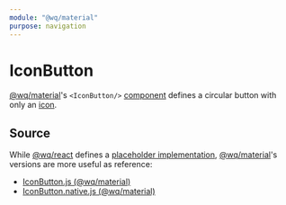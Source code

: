 ```yaml
---
module: "@wq/material"
purpose: navigation
---
```


# IconButton

[@wq/material]'s `<IconButton/>` [component] defines a circular button with only an [icon][icons].

## Source

While [@wq/react] defines a [placeholder implementation][react-src], [@wq/material]'s versions are more useful as reference:

 * [IconButton.js (@wq/material)][material-src]
 * [IconButton.native.js (@wq/material)][material-native-src]

[component]: ./index.md
[@wq/react]: ../@wq/react.md
[@wq/material]: ../@wq/material.md
[icons]: ./icons.md

[react-src]: https://github.com/wq/wq.app/blob/main/packages/react/src/components/IconButton.js
[material-src]: https://github.com/wq/wq.app/blob/main/packages/material/src/components/IconButton.js
[material-native-src]: https://github.com/wq/wq.app/blob/main/packages/material/src/components/IconButton.native.js

